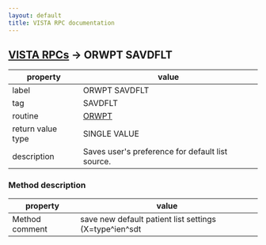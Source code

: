 ```yaml
---
layout: default
title: VISTA RPC documentation
---
```




## [VISTA RPCs](TableOfContent.md) &#8594; ORWPT SAVDFLT 

 property | value 
--- | --- 
 label | ORWPT SAVDFLT
 tag | SAVDFLT
 routine | [ORWPT](http://code.osehra.org/dox/Routine_ORWPT_source.html)
 return value type | SINGLE VALUE
 description | Saves user's preference for default list source.


### Method description

 property | value 
--- | --- 
 Method comment | save new default patient list settings (X=type^ien^sdt